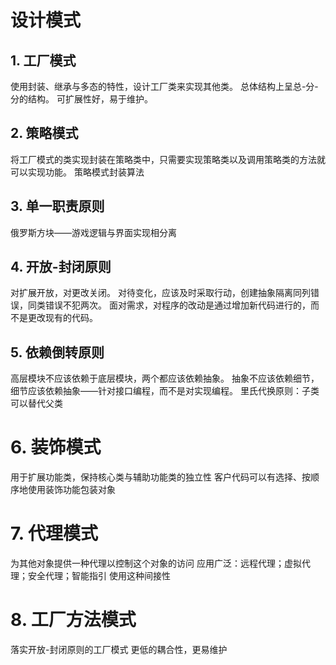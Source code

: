 # 设计模式
## 1. 工厂模式
使用封装、继承与多态的特性，设计工厂类来实现其他类。
总体结构上呈总-分-分的结构。
可扩展性好，易于维护。

## 2. 策略模式
将工厂模式的类实现封装在策略类中，只需要实现策略类以及调用策略类的方法就可以实现功能。
策略模式封装算法

## 3. 单一职责原则
俄罗斯方块——游戏逻辑与界面实现相分离

## 4. 开放-封闭原则
对扩展开放，对更改关闭。
对待变化，应该及时采取行动，创建抽象隔离同列错误，同类错误不犯两次。
面对需求，对程序的改动是通过增加新代码进行的，而不是更改现有的代码。

## 5. 依赖倒转原则
高层模块不应该依赖于底层模块，两个都应该依赖抽象。
抽象不应该依赖细节，细节应该依赖抽象——针对接口编程，而不是对实现编程。
里氏代换原则：子类可以替代父类

# 6. 装饰模式
用于扩展功能类，保持核心类与辅助功能类的独立性
客户代码可以有选择、按顺序地使用装饰功能包装对象

# 7. 代理模式
为其他对象提供一种代理以控制这个对象的访问
应用广泛：远程代理；虚拟代理；安全代理；智能指引
使用这种间接性

# 8. 工厂方法模式
落实开放-封闭原则的工厂模式
更低的耦合性，更易维护
